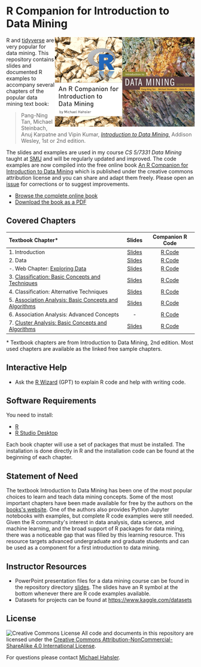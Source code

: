 # R Companion for Introduction to Data Mining

<a href="https://www-users.cs.umn.edu/~kumar001/dmbook/index.php">
  <img src="assets/book_small_e2.jpg" align="right">
</a>

<a href="https://mhahsler.github.io/Introduction_to_Data_Mining_R_Examples/book/">
  <img src="assets/cover_small.png" align="right">
</a>

R and [tidyverse](https://www.tidyverse.org/) are very popular for data mining.
This repository contains slides and documented R examples to accompany several
chapters of the popular data mining text book:

> Pang-Ning Tan, Michael Steinbach, Anuj Karpatne and Vipin Kumar, 
[_Introduction to Data Mining,_](https://www-users.cs.umn.edu/~kumar001/dmbook/index.php) Addison Wesley, 1st or 2nd edition.

The slides and examples are used in my course _CS 5/7331 Data Mining_ taught at
[SMU](https://www.smu.edu/) and will be regularly updated and improved.  The
code examples are now compiled into the free online book [An R Companion for
Introduction to Data
Mining](https://mhahsler.github.io/Introduction_to_Data_Mining_R_Examples/book/)
which is published under the creative commons attribution license and you can
share and adapt them freely. Please open an [issue](issues)  for corrections or
to suggest improvements. 

* [Browse the complete online book](https://mhahsler.github.io/Introduction_to_Data_Mining_R_Examples/book/)
* [Download the book as a PDF](https://mhahsler.github.io/Introduction_to_Data_Mining_R_Examples/book/R-Companion-Data-Mining.pdf)

## Covered Chapters

| Textbook Chapter* | Slides | Companion R Code |  
| :--------| :---: | :----: |
| 1. Introduction | [Slides](https://mhahsler.github.io/Introduction_to_Data_Mining_R_Examples/slides/chap1_intro.pdf) | [R Code](https://mhahsler.github.io/Introduction_to_Data_Mining_R_Examples/book/introduction.html) |
| 2. Data | [Slides](https://mhahsler.github.io/Introduction_to_Data_Mining_R_Examples/slides/chap2_data.pdf) | [R Code](https://mhahsler.github.io/Introduction_to_Data_Mining_R_Examples/book/data.html) | 
| -. Web Chapter: [Exploring Data](https://www-users.cse.umn.edu/~kumar001/dmbook/data_exploration_1st_edition.pdf) | [Slides](https://mhahsler.github.io/Introduction_to_Data_Mining_R_Examples/slides/chap2_exploration.pdf) | [R Code](https://mhahsler.github.io/Introduction_to_Data_Mining_R_Examples/book/data.html#data-exploration)  | 
| 3. [Classification: Basic Concepts and Techniques](https://www-users.cs.umn.edu/~kumar001/dmbook/ch3_classification.pdf) | [Slides](https://mhahsler.github.io/Introduction_to_Data_Mining_R_Examples/slides/chap3_basic_classification.pdf) | [R Code](https://mhahsler.github.io/Introduction_to_Data_Mining_R_Examples/book/classification-basic-concepts-and-techniques.html) | 
| 4. Classification: Alternative Techniques |    [Slides](https://mhahsler.github.io/Introduction_to_Data_Mining_R_Examples/slides/chap4_alternative_classification.pdf) | [R Code](https://mhahsler.github.io/Introduction_to_Data_Mining_R_Examples/book/classification-alternative-techniques.html) |
| 5. [Association Analysis: Basic Concepts and Algorithms](https://www-users.cs.umn.edu/~kumar001/dmbook/ch5_association_analysis.pdf) | [Slides](https://mhahsler.github.io/Introduction_to_Data_Mining_R_Examples/slides/chap5_basic_association_analysis.pdf) | [R Code](https://mhahsler.github.io/Introduction_to_Data_Mining_R_Examples/book/association-analysis-basic-concepts-and-algorithms.html) |
| 6. Association Analysis: Advanced Concepts | - | [R Code](https://mhahsler.github.io/Introduction_to_Data_Mining_R_Examples/book/association-analysis-advanced-concepts.html) |
| 7. [Cluster Analysis: Basic Concepts and Algorithms](https://www-users.cs.umn.edu/~kumar001/dmbook/ch7_clustering.pdf) | [Slides](https://mhahsler.github.io/Introduction_to_Data_Mining_R_Examples/slides/chap7_basic_cluster_analysis.pdf) | [R Code](https://mhahsler.github.io/Introduction_to_Data_Mining_R_Examples/book/clustering-analysis.html) | 

\* Textbook chapters are from Introduction to Data Mining, 2nd edition. 
Most used chapters are available as the linked free sample chapters.

## Interactive Help

* Ask the [R Wizard](https://chatgpt.com/g/g-TgjKDuQwZ-r-wizard) (GPT) to explain R code
 and help with writing code.
 
  
## Software Requirements

You need to install:

* [R](https://cran.r-project.org/)
* [R Studio Desktop](https://posit.co/products/open-source/rstudio/)

Each book chapter will use a set of packages that must be installed. The
installation is done directly in R and the installation code can be found at
the beginning of each chapter. 

## Statement of Need

The textbook Introduction to Data Mining has been one of the most
popular choices to learn and teach data mining concepts.  Some of the most
important chapters have been made available for free by the authors on the
[books's website](https://www-users.cse.umn.edu/~kumar001/dmbook/index.php).
One of the authors also provides Python Jupyter notebooks with examples, but
complete R code examples were still needed. Given the R community's interest in
data analysis, data science, and machine learning, and the broad support of R
packages for data mining, there was a noticeable gap that was filled by this
learning resource.  This resource targets advanced undergraduate and graduate
students and can be used as a component for a first introduction to data
mining.


## Instructor Resources

* PowerPoint presentation files for a data mining course can be found in the
  repository directory [slides](slides).  The slides have an R symbol at the
bottom whenever there are R code examples available.
* Datasets for projects can be found at https://www.kaggle.com/datasets



## License
![Creative Commons License](https://i.creativecommons.org/l/by-nc-sa/4.0/88x31.png)
All code and documents in this repository are licensed under the [Creative Commons
Attribution-NonCommercial-ShareAlike 4.0 International
License](http://creativecommons.org/licenses/by-nc-sa/4.0/).


 
For questions please contact [Michael Hahsler](http://michael.hahsler.net).
